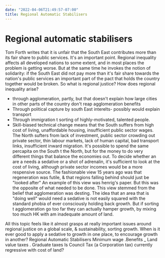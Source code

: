 ```yaml
---
date: "2022-04-06T21:49:57-07:00"
title: Regional Automatic Stabilisers
---
```


# Regional automatic stabilisers

Tom Forth writes that it is unfair that the South East contributes more than its fair share
to public services. It's an important point.
Regional inequality affects all developed nations to some extent, and in most places the problem
is getting worse.
But at the same time he invokes the notion of solidarity:
if the South East did not pay more than it's fair share towards
the nation's public services an important part
of the pact that holds the country together would
be broken. So what is regional justice?
How does regional inequality arise?

* through agglomeration, partly, but that
doesn't explain how large cities in other parts of
the country don't reap agglomeration benefits
* Through political capture by south East interelts-
possibly would explain transport
* Through immigration t sorting of highly-motivated,
talented people.
* Skill-biased technical change means that the South suffers from high cost of
living, unaffordable housing, insufficient public
sector wages. The North sufters from lack of investment,
public sector crowding out private sector, thin labour
markets, lack of human capital, bad transport
links, insufficient inward migration.
It's possible to spend the same percapita on
the South t the North, but for the money
to do very different things that balance the
economies out. To decide whether an are a needs
a sedative or a shot of adrenalin, it's sufficient to
look at the cost of living, although private sector
incomes would be a more respensive source.
The fashionable view 15 years ago was that
regeneration was futile, & that regions falling
behind should just be "looked after" An
example of this view was henrig's paper. But
this was the opposite of what needed to
be done. This view stemmed from the
belief that agglomeration was desting.
The idea that an area that is "doing well"
would need a sedative is not easily squared
with the standard phobia of ever consciously holding
back growth. But if sorting t agglomeration
go too far they can actually hamper growth,
by mixing too much HK with am inadequate
amount of land. 

All this topic feels like it almost grasps at
really important issues around regional justice
on a global scale, & sustainability, sorting 
growth.
When is it ever good to apply a sedative to growth in
one place, to encourage growth in another?
Regional Automatic Stabilisers
Minimum wage
.Benefits
_ Land value taxes
. Graduate taxes
Is Council Tax (a Corporation tax) currently
regressive with cost of land?
